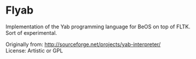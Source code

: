 Flyab
=======================
Implementation of the Yab programming language for BeOS on top of FLTK. Sort of experimental.

Originally from: http://sourceforge.net/projects/yab-interpreter/  
License: Artistic or GPL

